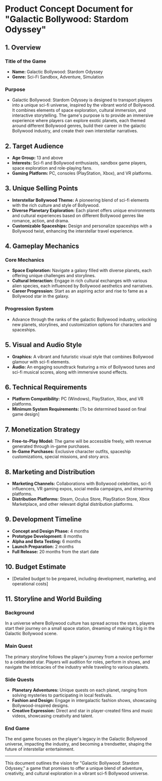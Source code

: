# Product Concept Document for "Galactic Bollywood: Stardom Odyssey"

## 1. Overview

### Title of the Game
- **Name:** Galactic Bollywood: Stardom Odyssey
- **Genre:** Sci-Fi Sandbox, Adventure, Simulation

### Purpose
- Galactic Bollywood: Stardom Odyssey is designed to transport players into a unique sci-fi universe, inspired by the vibrant world of Bollywood. It combines elements of space exploration, cultural immersion, and interactive storytelling. The game's purpose is to provide an immersive experience where players can explore exotic planets, each themed around different Bollywood genres, build their career in the galactic Bollywood industry, and create their own interstellar narratives.

## 2. Target Audience
- **Age Group:** 13 and above
- **Interests:** Sci-fi and Bollywood enthusiasts, sandbox game players, space exploration and role-playing fans.
- **Gaming Platform:** PC, consoles (PlayStation, Xbox), and VR platforms.

## 3. Unique Selling Points
- **Interstellar Bollywood Theme:** A pioneering blend of sci-fi elements with the rich culture and style of Bollywood.
- **Diverse Planetary Exploration:** Each planet offers unique environments and cultural experiences based on different Bollywood genres like romance, action, and drama.
- **Customizable Spaceships:** Design and personalize spaceships with a Bollywood twist, enhancing the interstellar travel experience.

## 4. Gameplay Mechanics

### Core Mechanics
- **Space Exploration:** Navigate a galaxy filled with diverse planets, each offering unique challenges and storylines.
- **Cultural Interaction:** Engage in rich cultural exchanges with various alien species, each influenced by Bollywood aesthetics and narratives.
- **Career Progression:** Start as an aspiring actor and rise to fame as a Bollywood star in the galaxy.

### Progression System
- Advance through the ranks of the galactic Bollywood industry, unlocking new planets, storylines, and customization options for characters and spaceships.

## 5. Visual and Audio Style
- **Graphics:** A vibrant and futuristic visual style that combines Bollywood glamour with sci-fi elements.
- **Audio:** An engaging soundtrack featuring a mix of Bollywood tunes and sci-fi musical scores, along with immersive sound effects.

## 6. Technical Requirements
- **Platform Compatibility:** PC (Windows), PlayStation, Xbox, and VR platforms.
- **Minimum System Requirements:** [To be determined based on final game design]

## 7. Monetization Strategy
- **Free-to-Play Model:** The game will be accessible freely, with revenue generated through in-game purchases.
- **In-Game Purchases:** Exclusive character outfits, spaceship customizations, special missions, and story arcs.

## 8. Marketing and Distribution
- **Marketing Channels:** Collaborations with Bollywood celebrities, sci-fi influencers, VR gaming expos, social media campaigns, and streaming platforms.
- **Distribution Platforms:** Steam, Oculus Store, PlayStation Store, Xbox Marketplace, and other relevant digital distribution platforms.

## 9. Development Timeline
- **Concept and Design Phase:** 4 months
- **Prototype Development:** 8 months
- **Alpha and Beta Testing:** 6 months
- **Launch Preparation:** 2 months
- **Full Release:** 20 months from the start date

## 10. Budget Estimate
- [Detailed budget to be prepared, including development, marketing, and operational costs]

## 11. Storyline and World Building

### Background
In a universe where Bollywood culture has spread across the stars, players start their journey on a small space station, dreaming of making it big in the Galactic Bollywood scene.

### Main Quest
The primary storyline follows the player's journey from a novice performer to a celebrated star. Players will audition for roles, perform in shows, and navigate the intricacies of the industry while traveling to various planets.

### Side Quests
- **Planetary Adventures:** Unique quests on each planet, ranging from solving mysteries to participating in local festivals.
- **Fashion and Design:** Engage in intergalactic fashion shows, showcasing Bollywood-inspired designs.
- **Creative Expression:** Direct and star in player-created films and music videos, showcasing creativity and talent.

### End Game
The end game focuses on the player's legacy in the Galactic Bollywood universe, impacting the industry, and becoming a trendsetter, shaping the future of interstellar entertainment.

---

This document outlines the vision for "Galactic Bollywood: Stardom Odyssey," a game that promises to offer a unique blend of adventure, creativity, and cultural exploration in a vibrant sci-fi Bollywood universe.